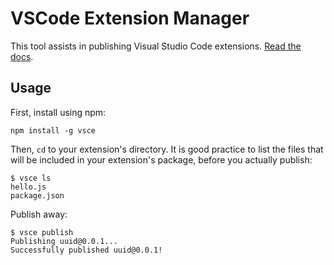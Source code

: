 # VSCode Extension Manager

This tool assists in publishing Visual Studio Code extensions. [Read the docs](https://github.com/Microsoft/vscode-extensionbuilders/blob/master/docs/tools/gallerycli.md).

## Usage

First, install using npm:

```
npm install -g vsce
```

Then, `cd` to your extension's directory.
It is good practice to list the files that will be included in your extension's
package, before you actually publish:

```
$ vsce ls
hello.js
package.json
```

Publish away:

```
$ vsce publish
Publishing uuid@0.0.1...
Successfully published uuid@0.0.1!
```
